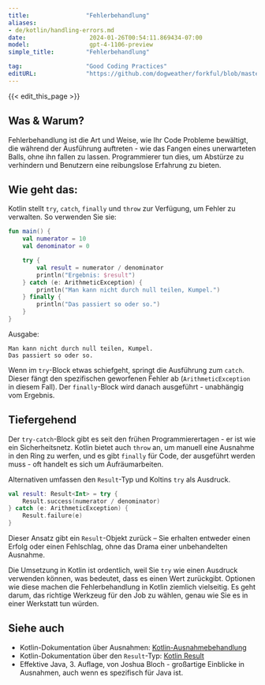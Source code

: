```yaml
---
title:                "Fehlerbehandlung"
aliases:
- de/kotlin/handling-errors.md
date:                  2024-01-26T00:54:11.869434-07:00
model:                 gpt-4-1106-preview
simple_title:         "Fehlerbehandlung"

tag:                  "Good Coding Practices"
editURL:              "https://github.com/dogweather/forkful/blob/master/content/de/kotlin/handling-errors.md"
---
```


{{< edit_this_page >}}

## Was & Warum?
Fehlerbehandlung ist die Art und Weise, wie Ihr Code Probleme bewältigt, die während der Ausführung auftreten - wie das Fangen eines unerwarteten Balls, ohne ihn fallen zu lassen. Programmierer tun dies, um Abstürze zu verhindern und Benutzern eine reibungslose Erfahrung zu bieten.

## Wie geht das:
Kotlin stellt `try`, `catch`, `finally` und `throw` zur Verfügung, um Fehler zu verwalten. So verwenden Sie sie:

```Kotlin
fun main() {
    val numerator = 10
    val denominator = 0

    try {
        val result = numerator / denominator
        println("Ergebnis: $result")
    } catch (e: ArithmeticException) {
        println("Man kann nicht durch null teilen, Kumpel.")
    } finally {
        println("Das passiert so oder so.")
    }
}
```

Ausgabe:
```
Man kann nicht durch null teilen, Kumpel.
Das passiert so oder so.
```

Wenn im `try`-Block etwas schiefgeht, springt die Ausführung zum `catch`. Dieser fängt den spezifischen geworfenen Fehler ab (`ArithmeticException` in diesem Fall). Der `finally`-Block wird danach ausgeführt - unabhängig vom Ergebnis.

## Tiefergehend
Der `try-catch`-Block gibt es seit den frühen Programmierertagen - er ist wie ein Sicherheitsnetz. Kotlin bietet auch `throw` an, um manuell eine Ausnahme in den Ring zu werfen, und es gibt `finally` für Code, der ausgeführt werden muss - oft handelt es sich um Aufräumarbeiten.

Alternativen umfassen den `Result`-Typ und Koltins `try` als Ausdruck.

```Kotlin
val result: Result<Int> = try {
    Result.success(numerator / denominator)
} catch (e: ArithmeticException) {
    Result.failure(e)
}
```
Dieser Ansatz gibt ein `Result`-Objekt zurück – Sie erhalten entweder einen Erfolg oder einen Fehlschlag, ohne das Drama einer unbehandelten Ausnahme.

Die Umsetzung in Kotlin ist ordentlich, weil Sie `try` wie einen Ausdruck verwenden können, was bedeutet, dass es einen Wert zurückgibt. Optionen wie diese machen die Fehlerbehandlung in Kotlin ziemlich vielseitig. Es geht darum, das richtige Werkzeug für den Job zu wählen, genau wie Sie es in einer Werkstatt tun würden.

## Siehe auch
- Kotlin-Dokumentation über Ausnahmen: [Kotlin-Ausnahmebehandlung](https://kotlinlang.org/docs/exception-handling.html)
- Kotlin-Dokumentation über den `Result`-Typ: [Kotlin Result](https://kotlinlang.org/api/latest/jvm/stdlib/kotlin/-result/)
- Effektive Java, 3. Auflage, von Joshua Bloch - großartige Einblicke in Ausnahmen, auch wenn es spezifisch für Java ist.

